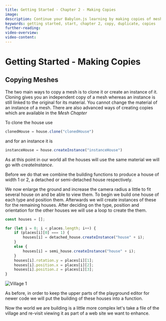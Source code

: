```yaml
---
title: Getting Started - Chapter 2 - Making Copies
image: 
description: Continue your Babylon.js learning by making copies of meshes.
keywords: getting started, start, chapter 2, copy, duplicate, copies
further-reading:
video-overview:
video-content:
---
```


# Getting Started - Making Copies

## Copying Meshes
The two main ways to copy a mesh is to clone it or create an instance of it. Cloning gives you an independent copy of a mesh whereas an instance is still linked to the original for its material. You cannot change the material of an instance of a mesh. There are also advanced ways of creating copies which are available in the *Mesh Chapter*

To clone the house use

```javascript
clonedHouse = house.clone("clonedHouse")
```
and for an instance it is
```javascript
instanceHouse = house.createInstance("instanceHouse")
```

As at this point in our world all the houses will use the same material we will go with *createInstance*.

Before we do that we combine the building functions to produce a house of width 1 or 2, a detached or semi-detached house respectively.

<Playground id="#KBS9I5#77" title="Expanding the House Building Function" description="A playground expanding the house building function to accept a width of 1 or 2 for a detached or semi-detached house." image="/img/playgroundsAndNMEs/gettingStartedCopies1.jpg"/>

We now enlarge the ground and increase the camera radius a little to fit several house on and be able to view them.
To begin we build one house of each type and position them. Afterwards we will create instances of these for the remaining houses. After deciding on the type, position and orientation for the other houses we will use a loop to create the them.

```javascript
const houses = [];

for (let i = 0; i < places.length; i++) {
    if (places[i][0] === 1) {
        houses[i] = detached_house.createInstance("house" + i);
    }
    else {
        houses[i] = semi_house.createInstance("house" + i);
    }
    houses[i].rotation.y = places[i][1];
    houses[i].position.x = places[i][2];
    houses[i].position.z = places[i][3];
}
```

<Playground id="#KBS9I5#78" title="Creating Multiple House Instances" description="A playground demonstrating how to create instances of a 3D object." image="/img/playgroundsAndNMEs/gettingStartedCopies2.jpg"/>

![Village 1](/img/getstarted/village1.png)

As before, in order to keep the upper parts of the playground editor for newer code we will put the building of these houses into a function.

<Playground id="#KBS9I5#79" title="Wrapping Instances Into a Function" description="Wrapping the house instancing loop into a function." image="/img/playgroundsAndNMEs/gettingStartedCopies2.jpg"/>

Now the world we are building is a little more complex let's take a file of the village and re-visit viewing it as part of a web site we want to enhance.

<Playground id="#KBS9I5#80" title="Importing the Village as a .glb File" description="An example of how to load a .glb of the starting village into your scene." image="/img/playgroundsAndNMEs/gettingStartedCopies2.jpg"/>




